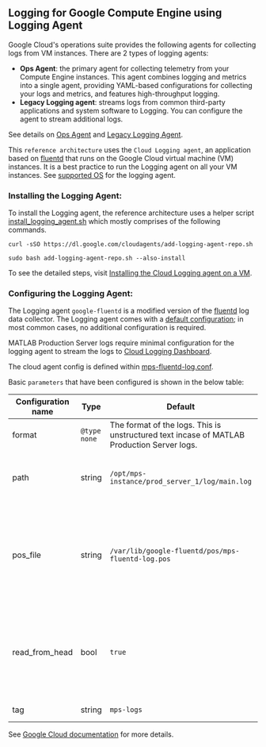 ## Logging for Google Compute Engine using Logging Agent

Google Cloud's operations suite provides the following agents for collecting logs from VM instances. There are 2 types of logging agents:
* **Ops Agent**: the primary agent for collecting telemetry from your Compute Engine instances. This agent combines logging and metrics into a single agent, providing YAML-based configurations for collecting your logs and metrics, and features high-throughput logging.
* **Legacy Logging agent**: streams logs from common third-party applications and system software to Logging. You can configure the agent to stream additional logs.

See details on [Ops Agent](https://cloud.google.com/logging/docs/agent/ops-agent) and [Legacy Logging Agent](https://cloud.google.com/logging/docs/agent/logging).

This `reference architecture` uses the `Cloud Logging agent`, an application based on [fluentd](https://www.fluentd.org/) that runs on the Google Cloud virtual machine (VM) instances. It is a best practice to run the Logging agent on all your VM instances. See [supported OS](https://cloud.google.com/logging/docs/agent/logging/managing-agent-policies#supported_operating_systems) for the logging agent.

### Installing the Logging Agent:

To install the Logging agent, the reference architecture uses a helper script [install_logging_agent.sh](../Software/Deploy/placefilesinbucket/install_logging_agent.sh) which mostly comprises of the following commands. 


```
curl -sSO https://dl.google.com/cloudagents/add-logging-agent-repo.sh

sudo bash add-logging-agent-repo.sh --also-install

```

To see the detailed steps, visit [Installing the Cloud Logging agent on a VM](https://cloud.google.com/logging/docs/agent/logging/installation#joint-install).

### Configuring the Logging Agent:

The Logging agent `google-fluentd` is a modified version of the [fluentd](https://www.fluentd.org/) log data collector. The Logging agent comes with a [default configuration](https://cloud.google.com/logging/docs/agent/default-logs); in most common cases, no additional configuration is required.

MATLAB Production Server logs require minimal configuration for the logging agent to stream the logs to [Cloud Logging Dashboard](https://cloud.google.com/logging/docs/view/dashboard).

The cloud agent config is defined within [mps-fluentd-log.conf](../Software/Deploy/placefilesinbucket/mps-fluentd-log.conf).

Basic `parameters` that have been configured is shown in the below table:

|Configuration name|	Type|	Default|	Description|
|------|------|-----|----|
|format|	`@type none`	|The format of the logs. This is unstructured text incase of MATLAB Production Server logs.|
|path|	string|	`/opt/mps-instance/prod_server_1/log/main.log`	|The path is the path to MATLAB Production Server logs.|
|pos_file|	string|	`/var/lib/google-fluentd/pos/mps-fluentd-log.pos` |	The path of the position file for this log input. fluentd records the position it last read into this file. Review the detailed [fluentd documentation](https://docs.fluentd.org/input/tail#pos_file-highly-recommended).|
|read_from_head|	bool|	`true`|	Whether to start to read the logs from the head of file instead of the bottom. Review the detailed fluentd documentation.|
|tag|	string|	`mps-logs`|	The log tag for this log input.|

See [Google Cloud documentation](https://cloud.google.com/logging/docs/agent/logging/configuration) for more details.


[//]: #  (Copyright 2021 The MathWorks, Inc.)